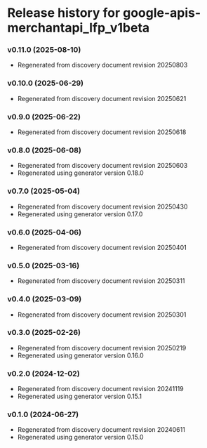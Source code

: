 # Release history for google-apis-merchantapi_lfp_v1beta

### v0.11.0 (2025-08-10)

* Regenerated from discovery document revision 20250803

### v0.10.0 (2025-06-29)

* Regenerated from discovery document revision 20250621

### v0.9.0 (2025-06-22)

* Regenerated from discovery document revision 20250618

### v0.8.0 (2025-06-08)

* Regenerated from discovery document revision 20250603
* Regenerated using generator version 0.18.0

### v0.7.0 (2025-05-04)

* Regenerated from discovery document revision 20250430
* Regenerated using generator version 0.17.0

### v0.6.0 (2025-04-06)

* Regenerated from discovery document revision 20250401

### v0.5.0 (2025-03-16)

* Regenerated from discovery document revision 20250311

### v0.4.0 (2025-03-09)

* Regenerated from discovery document revision 20250301

### v0.3.0 (2025-02-26)

* Regenerated from discovery document revision 20250219
* Regenerated using generator version 0.16.0

### v0.2.0 (2024-12-02)

* Regenerated from discovery document revision 20241119
* Regenerated using generator version 0.15.1

### v0.1.0 (2024-06-27)

* Regenerated from discovery document revision 20240611
* Regenerated using generator version 0.15.0

